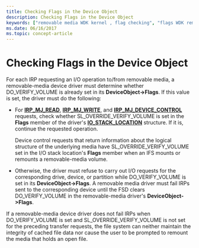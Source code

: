 ```yaml
---
title: Checking Flags in the Device Object
description: Checking Flags in the Device Object
keywords: ["removable media WDK kernel , flag checking", "flags WDK removable media", "checking device object flags", "verifying device object flags"]
ms.date: 06/16/2017
ms.topic: concept-article
---
```


# Checking Flags in the Device Object





For each IRP requesting an I/O operation to/from removable media, a removable-media device driver must determine whether DO\_VERIFY\_VOLUME is already set in its **DeviceObject-&gt;Flags**. If this value is set, the driver must do the following:

-   For [**IRP\_MJ\_READ**](./irp-mj-read.md), [**IRP\_MJ\_WRITE**](./irp-mj-write.md), and [**IRP\_MJ\_DEVICE\_CONTROL**](./irp-mj-device-control.md) requests, check whether SL\_OVERRIDE\_VERIFY\_VOLUME is set in the **Flags** member of the driver's [**IO\_STACK\_LOCATION**](/windows-hardware/drivers/ddi/wdm/ns-wdm-_io_stack_location) structure. If it is, continue the requested operation.

    Device control requests that return information about the logical structure of the underlying media have SL\_OVERRIDE\_VERIFY\_VOLUME set in the I/O stack location's **Flags** member when an IFS mounts or remounts a removable-media volume.

-   Otherwise, the driver must refuse to carry out I/O requests for the corresponding drive, device, or partition while DO\_VERIFY\_VOLUME is set in its **DeviceObject-&gt;Flags**. A removable media driver must fail IRPs sent to the corresponding device until the FSD clears DO\_VERIFY\_VOLUME in the removable-media driver's **DeviceObject-&gt;Flags**.

If a removable-media device driver does not fail IRPs when DO\_VERIFY\_VOLUME is set and SL\_OVERRIDE\_VERIFY\_VOLUME is not set for the preceding transfer requests, the file system can neither maintain the integrity of cached file data nor cause the user to be prompted to remount the media that holds an open file.

 

